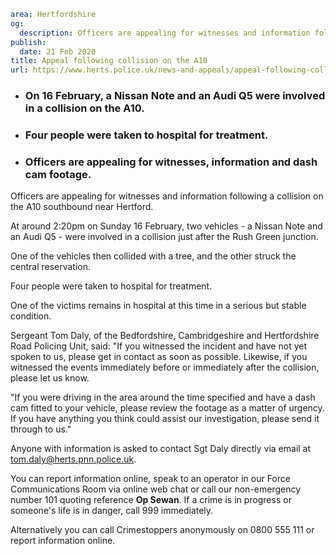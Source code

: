 ```yaml
area: Hertfordshire
og:
  description: Officers are appealing for witnesses and information following a collision on the A10 southbound near Hertford.
publish:
  date: 21 Feb 2020
title: Appeal following collision on the A10
url: https://www.herts.police.uk/news-and-appeals/appeal-following-collision-on-the-a10-1445
```

* ### On 16 February, a Nissan Note and an Audi Q5 were involved in a collision on the A10.

 * ### Four people were taken to hospital for treatment.

 * ### Officers are appealing for witnesses, information and dash cam footage.

Officers are appealing for witnesses and information following a collision on the A10 southbound near Hertford.

At around 2:20pm on Sunday 16 February, two vehicles - a Nissan Note and an Audi Q5 - were involved in a collision just after the Rush Green junction.

One of the vehicles then collided with a tree, and the other struck the central reservation.

Four people were taken to hospital for treatment.

One of the victims remains in hospital at this time in a serious but stable condition.

Sergeant Tom Daly, of the Bedfordshire, Cambridgeshire and Hertfordshire Road Policing Unit, said: "If you witnessed the incident and have not yet spoken to us, please get in contact as soon as possible. Likewise, if you witnessed the events immediately before or immediately after the collision, please let us know.

"If you were driving in the area around the time specified and have a dash cam fitted to your vehicle, please review the footage as a matter of urgency. If you have anything you think could assist our investigation, please send it through to us."

Anyone with information is asked to contact Sgt Daly directly via email at tom.daly@herts.pnn.police.uk.

You can report information online, speak to an operator in our Force Communications Room via online web chat or call our non-emergency number 101 quoting reference **Op Sewan**. If a crime is in progress or someone's life is in danger, call 999 immediately.

Alternatively you can call Crimestoppers anonymously on 0800 555 111 or report information online.

